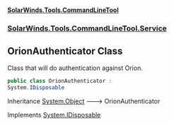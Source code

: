 #### [SolarWinds.Tools.CommandLineTool](index.md 'index')
### [SolarWinds.Tools.CommandLineTool.Service](index.md#SolarWinds.Tools.CommandLineTool.Service 'SolarWinds.Tools.CommandLineTool.Service')

## OrionAuthenticator Class

Class that will do authentication against Orion.

```csharp
public class OrionAuthenticator :
System.IDisposable
```

Inheritance [System.Object](https://docs.microsoft.com/en-us/dotnet/api/System.Object 'System.Object') &#129106; OrionAuthenticator

Implements [System.IDisposable](https://docs.microsoft.com/en-us/dotnet/api/System.IDisposable 'System.IDisposable')